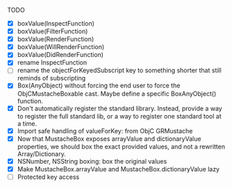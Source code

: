 TODO

- [X] boxValue(InspectFunction)
- [X] boxValue(FilterFunction)
- [X] boxValue(RenderFunction)
- [X] boxValue(WillRenderFunction)
- [X] boxValue(DidRenderFunction)
- [X] rename InspectFunction
- [ ] rename the objectForKeyedSubscript key to something shorter that still reminds of subscripting
- [X] Box(AnyObject) without forcing the end user to force the ObjCMustacheBoxable cast. Maybe define a specific BoxAnyObject() function.
- [X] Don't automatically register the standard library. Instead, provide a way to register the full standard lib, or a way to register one standard tool at a time.
- [X] Import safe handling of valueForKey: from ObjC GRMustache
- [X] Now that MustacheBox exposes arrayValue and dictionaryValue properties, we should box the exact provided values, and not a rewritten Array/Dictionary.
- [X] NSNumber, NSString boxing: box the original values
- [X] Make MustacheBox.arrayValue and MustacheBox.dictionaryValue lazy
- [ ] Protected key access